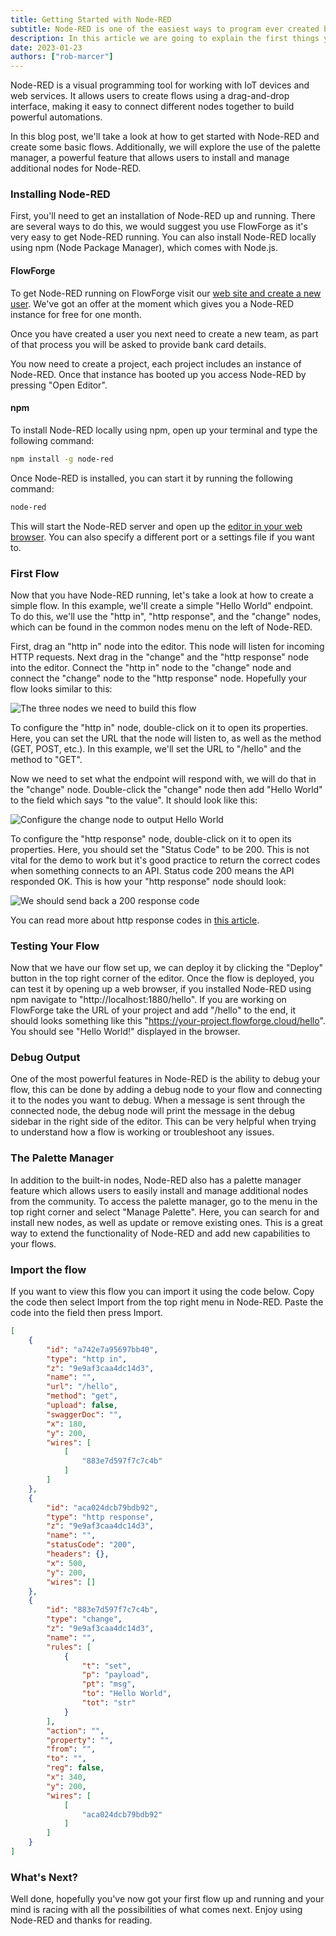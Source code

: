 ```yaml
---
title: Getting Started with Node-RED
subtitle: Node-RED is one of the easiest ways to program ever created but everyone needs a little help
description: In this article we are going to explain the first things you need to know to get started with Node-RED.
date: 2023-01-23
authors: ["rob-marcer"]
---
```



Node-RED is a visual programming tool for working with IoT devices and web services. It allows users to create flows using a drag-and-drop interface, making it easy to connect different nodes together to build powerful automations.
<!--more-->
In this blog post, we'll take a look at how to get started with Node-RED and create some basic flows. Additionally, we will explore the use of the palette manager, a powerful feature that allows users to install and manage additional nodes for Node-RED.

### Installing Node-RED

First, you'll need to get an installation of Node-RED up and running. There are several ways to do this, we would suggest you use FlowForge as it's very easy to get Node-RED running. You can also install Node-RED locally using npm (Node Package Manager), which comes with Node.js.

#### FlowForge

To get Node-RED running on FlowForge visit our [web site and create a new user](https://app.flowforge.com/account/create). We've got an offer at the moment which gives you a Node-RED instance for free for one month.

Once you have created a user you next need to create a new team, as part of that process you will be asked to provide bank card details. 

You now need to create a project, each project includes an instance of Node-RED. Once that instance has booted up you access Node-RED by pressing "Open Editor".

#### npm


To install Node-RED locally using npm, open up your terminal and type the following command:

```bash
npm install -g node-red
```
Once Node-RED is installed, you can start it by running the following command:

```bash
node-red
```

This will start the Node-RED server and open up the [editor in your web browser](http://localhost:1880). You can also specify a different port or a settings file if you want to.

### First Flow

Now that you have Node-RED running, let's take a look at how to create a simple flow. In this example, we'll create a simple "Hello World" endpoint. To do this, we'll use the "http in", "http response", and the "change" nodes, which can be found in the common nodes menu on the left of Node-RED.

First, drag an "http in" node into the editor. This node will listen for incoming HTTP requests. Next drag in the "change" and the "http response" node into the editor. Connect the "http in" node to the "change" node and connect the "change" node to the "http response" node. Hopefully your flow looks similar to this:

![The three nodes we need to build this flow](../images/three-nodes.png)

To configure the "http in" node, double-click on it to open its properties. Here, you can set the URL that the node will listen to, as well as the method (GET, POST, etc.). In this example, we'll set the URL to "/hello" and the method to "GET".

Now we need to set what the endpoint will respond with, we will do that in the "change" node. Double-click the "change" node then add "Hello World" to the field which says "to the value". It should look like this:

![Configure the change node to output Hello World](../images/set-reply.png)

To configure the "http response" node, double-click on it to open its properties. Here, you should set the "Status Code" to be 200. This is not vital for the demo to work but it's good practice to return the correct codes when something connects to an API. Status code 200 means the API responded OK. This is how your "http response" node should look:

![We should send back a 200 response code](../images/response-code.png)

You can read more about http response codes in [this article](https://en.wikipedia.org/wiki/List_of_HTTP_status_codes).

### Testing Your Flow

Now that we have our flow set up, we can deploy it by clicking the "Deploy" button in the top right corner of the editor. Once the flow is deployed, you can test it by opening up a web browser, if you installed Node-RED using npm navigate to "http://localhost:1880/hello". If you are working on FlowForge take the URL of your project and add "/hello" to the end, it should looks something like this "https://your-project.flowforge.cloud/hello". You should see "Hello World!" displayed in the browser.

### Debug Output

One of the most powerful features in Node-RED is the ability to debug your flow, this can be done by adding a debug node to your flow and connecting it to the nodes you want to debug. When a message is sent through the connected node, the debug node will print the message in the debug sidebar in the right side of the editor. This can be very helpful when trying to understand how a flow is working or troubleshoot any issues.

### The Palette Manager

In addition to the built-in nodes, Node-RED also has a palette manager feature which allows users to easily install and manage additional nodes from the community. To access the palette manager, go to the menu in the top right corner and select "Manage Palette". Here, you can search for and install new nodes, as well as update or remove existing ones. This is a great way to extend the functionality of Node-RED and add new capabilities to your flows.

### Import the flow

If you want to view this flow you can import it using the code below. Copy the code then select Import from the top right menu in Node-RED. Paste the code into the field then press Import.

```json
[
    {
        "id": "a742e7a95697bb40",
        "type": "http in",
        "z": "9e9af3caa4dc14d3",
        "name": "",
        "url": "/hello",
        "method": "get",
        "upload": false,
        "swaggerDoc": "",
        "x": 180,
        "y": 200,
        "wires": [
            [
                "883e7d597f7c7c4b"
            ]
        ]
    },
    {
        "id": "aca024dcb79bdb92",
        "type": "http response",
        "z": "9e9af3caa4dc14d3",
        "name": "",
        "statusCode": "200",
        "headers": {},
        "x": 500,
        "y": 200,
        "wires": []
    },
    {
        "id": "883e7d597f7c7c4b",
        "type": "change",
        "z": "9e9af3caa4dc14d3",
        "name": "",
        "rules": [
            {
                "t": "set",
                "p": "payload",
                "pt": "msg",
                "to": "Hello World",
                "tot": "str"
            }
        ],
        "action": "",
        "property": "",
        "from": "",
        "to": "",
        "reg": false,
        "x": 340,
        "y": 200,
        "wires": [
            [
                "aca024dcb79bdb92"
            ]
        ]
    }
]
```

### What's Next?

Well done, hopefully you've now got your first flow up and running and your mind is racing with all the possibilities of what comes next. Enjoy using Node-RED and thanks for reading.
